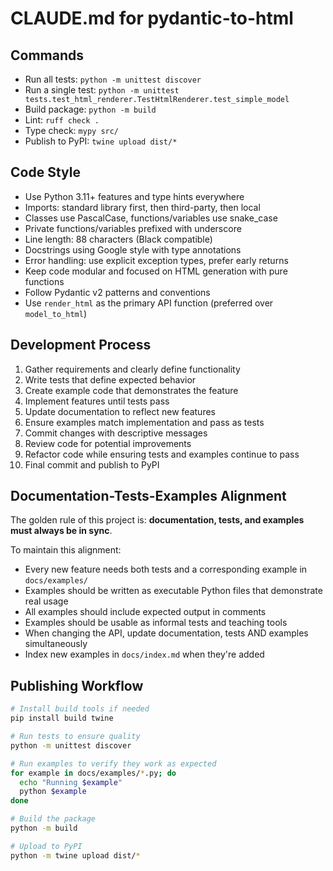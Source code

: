 # CLAUDE.md for pydantic-to-html

## Commands
- Run all tests: `python -m unittest discover`
- Run a single test: `python -m unittest tests.test_html_renderer.TestHtmlRenderer.test_simple_model`
- Build package: `python -m build`
- Lint: `ruff check .`
- Type check: `mypy src/`
- Publish to PyPI: `twine upload dist/*`

## Code Style
- Use Python 3.11+ features and type hints everywhere
- Imports: standard library first, then third-party, then local
- Classes use PascalCase, functions/variables use snake_case
- Private functions/variables prefixed with underscore
- Line length: 88 characters (Black compatible)
- Docstrings using Google style with type annotations
- Error handling: use explicit exception types, prefer early returns
- Keep code modular and focused on HTML generation with pure functions
- Follow Pydantic v2 patterns and conventions
- Use `render_html` as the primary API function (preferred over `model_to_html`)

## Development Process
1. Gather requirements and clearly define functionality
2. Write tests that define expected behavior
3. Create example code that demonstrates the feature
4. Implement features until tests pass
5. Update documentation to reflect new features
6. Ensure examples match implementation and pass as tests
7. Commit changes with descriptive messages
8. Review code for potential improvements
9. Refactor code while ensuring tests and examples continue to pass
10. Final commit and publish to PyPI

## Documentation-Tests-Examples Alignment

The golden rule of this project is: **documentation, tests, and examples must always be in sync**.

To maintain this alignment:
- Every new feature needs both tests and a corresponding example in `docs/examples/`
- Examples should be written as executable Python files that demonstrate real usage
- All examples should include expected output in comments
- Examples should be usable as informal tests and teaching tools
- When changing the API, update documentation, tests AND examples simultaneously
- Index new examples in `docs/index.md` when they're added

## Publishing Workflow
```bash
# Install build tools if needed
pip install build twine

# Run tests to ensure quality
python -m unittest discover

# Run examples to verify they work as expected
for example in docs/examples/*.py; do
  echo "Running $example"
  python $example
done

# Build the package
python -m build

# Upload to PyPI
python -m twine upload dist/*
```